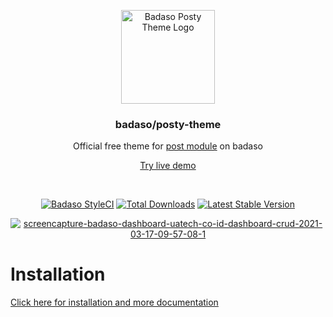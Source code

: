 <p align="center">
  <a href="https://badaso-posty.uatech.co.id/">
    <img src="https://badaso-posty.uatech.co.id/img/badaso-module-logo.png" width="150px" alt="Badaso Posty Theme Logo" />
  </a>
</p>
<h3 align="center">badaso/posty-theme</h3>
<p align="center">Official free theme for <a href="https://github.com/uasoft-indonesia/badaso-post-module">post module</a> on badaso</p>
<p align="center"><a href="https://badaso-demo.uatech.co.id/post" target="_blank">Try live demo</a></p>
<br />

<p align="center">
<a href="https://github.styleci.io/repos/347838630"><img src="https://github.styleci.io/repos/347838630/shield" alt="Badaso StyleCI"></a>
<a href="https://packagist.org/packages/uasoft-indonesia/badaso-posty"><img src="https://img.shields.io/packagist/dt/badaso/core" alt="Total Downloads"></a>
<a href="https://packagist.org/packages/uasoft-indonesia/badaso-posty "><img src="https://img.shields.io/packagist/v/badaso/core" alt="Latest Stable Version"></a>
</p>

<p align="center">
  <a href="https://badaso-docs.uatech.co.id/">
    <img src="https://badaso-posty.uatech.co.id/img/badaso-posty-theme-preview.png" alt="screencapture-badaso-dashboard-uatech-co-id-dashboard-crud-2021-03-17-09-57-08-1" />
  </a>
</p>


# Installation

<a href="https://badaso-post-theme.uatech.co.id/getting-started/installation">Click here for installation and more documentation</a>
